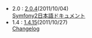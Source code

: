 - 2.0 : [2.0.4](http://symfony.com/download)(2011/10/04)<br />
  [Symfony2日本語ドキュメント](http://docs.symfony.gr.jp/)
- 1.4 : [1.4.15](http://www.symfony-project.org/installation)(2011/10/27)<br />
  [Changelog](/changelog/1_4)
